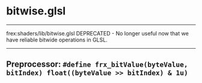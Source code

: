 # bitwise.glsl
****************************************************

frex:shaders/lib/bitwise.glsl
DEPRECATED - No longer useful now that we have 
reliable bitwide operations in GLSL.
*****************************************************
## Preprocessor: `#define frx_bitValue(byteValue, bitIndex) float((byteValue >> bitIndex) & 1u)`
